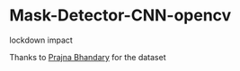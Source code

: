 # Mask-Detector-CNN-opencv
lockdown impact



Thanks to  [Prajna Bhandary](https://github.com/prajnasb/observations/tree/master/experiements/data) for the dataset
